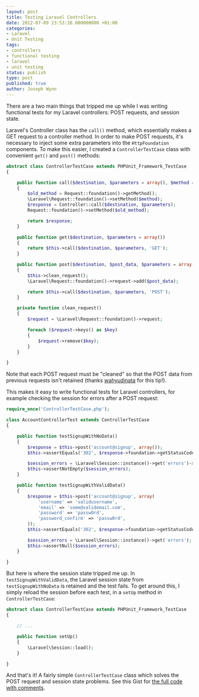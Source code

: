 ```yaml
---
layout: post
title: Testing Laravel Controllers
date: 2012-07-09 23:53:26.000000000 +01:00
categories:
- Laravel
- Unit Testing
tags:
- controllers
- functional testing
- laravel
- unit testing
status: publish
type: post
published: true
author: Joseph Wynn
---
```


There are a two main things that tripped me up while I was writing functional tests for my Laravel controllers: POST requests, and session state.

Laravel's Controller class has the `call()` method, which essentially makes a GET request to a controller method. In order to make POST requests, it's necessary to inject some extra parameters into the `HttpFoundation` components. To make this easier, I created a `ControllerTestCase` class with convenient `get()` and `post()` methods:<!--more-->

```php
abstract class ControllerTestCase extends PHPUnit_Framework_TestCase
{

    public function call($destination, $parameters = array(), $method = 'GET')
    {
        $old_method = Request::foundation()->getMethod();
        \Laravel\Request::foundation()->setMethod($method);
        $response = Controller::call($destination, $parameters);
        Request::foundation()->setMethod($old_method);

        return $response;
    }

    public function get($destination, $parameters = array())
    {
        return $this->call($destination, $parameters, 'GET');
    }

    public function post($destination, $post_data, $parameters = array())
    {
        $this->clean_request();
        \Laravel\Request::foundation()->request->add($post_data);

        return $this->call($destination, $parameters, 'POST');
    }

    private function clean_request()
    {
        $request = \Laravel\Request::foundation()->request;

        foreach ($request->keys() as $key)
        {
            $request->remove($key);
        }
    }

}
```

Note that each POST request must be "cleaned" so that the POST data from previous requests isn't retained (thanks [wahyudinata](https://wildlyinaccurate.com/testing-laravel-controllers/comment-page-1#comment-4153) for this tip!).

This makes it easy to write functional tests for Laravel controllers, for example checking the session for errors after a POST request:

```php
require_once('ControllerTestCase.php');

class AccountControllerTest extends ControllerTestCase
{

    public function testSignupWithNoData()
    {
        $response = $this->post('account@signup', array());
        $this->assertEquals('302', $response->foundation->getStatusCode());

        $session_errors = \Laravel\Session::instance()->get('errors')->all();
        $this->assertNotEmpty($session_errors);
    }

    public function testSignupWithValidData()
    {
        $response = $this->post('account@signup', array(
            'username' => 'validusername',
            'email' => 'some@validemail.com',
            'password' => 'passw0rd',
            'password_confirm' => 'passw0rd',
        ));
        $this->assertEquals('302', $response->foundation->getStatusCode());

        $session_errors = \Laravel\Session::instance()->get('errors');
        $this->assertNull($session_errors);
    }

}
```

But here is where the session state tripped me up. In `testSignupWithValidData`, the Laravel session state from `testSignupWithNoData` is retained and the test fails. To get around this, I simply reload the session before each test, in a `setUp` method in `ControllerTestCase`:

```php
abstract class ControllerTestCase extends PHPUnit_Framework_TestCase
{

    // ...

    public function setUp()
    {
        \Laravel\Session::load();
    }

}
```

And that's it! A fairly simple `ControllerTestCase` class which solves the POST request and session state problems. See this Gist for [the full code with comments](https://gist.github.com/3079291).
